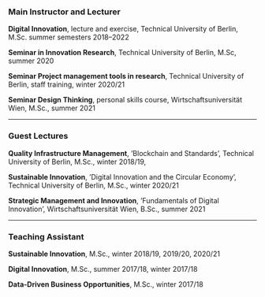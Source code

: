### Main Instructor and Lecturer

**Digital Innovation**, lecture and exercise, Technical University of Berlin, M.Sc. summer
semesters 2018–2022

**Seminar in Innovation Research**, Technical University of Berlin, M.Sc, summer 2020

**Seminar Project management tools in research**, Technical University of Berlin, staff
training, winter 2020/21

**Seminar Design Thinking**, personal skills course, Wirtschaftsuniversität Wien, M.Sc., summer
2021

***
### Guest Lectures
**Quality Infrastructure Management**, ’Blockchain and Standards’, Technical University
of Berlin, M.Sc., winter 2018/19,

**Sustainable Innovation**, ’Digital Innovation and the Circular Economy’, Technical University
of Berlin, M.Sc., winter 2020/21

**Strategic Management and Innovation**, ’Fundamentals of Digital Innovation’, Wirtschaftsuniversität
Wien, B.Sc., summer 2021

***
### Teaching Assistant
**Sustainable Innovation**, M.Sc., winter 2018/19, 2019/20, 2020/21

**Digital Innovation**, M.Sc., summer 2017/18, winter 2017/18

**Data-Driven Business Opportunities**, M.Sc., winter 2017/18
